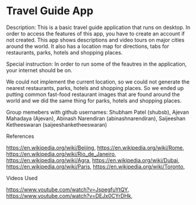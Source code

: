 # Travel Guide App


Description: 
This is a basic travel guide application that runs on desktop. In order to access the features of this app, you have to create an account if not created. This app shows descriptions and video tours on major cities around the world. It also has a location map for directions, tabs for restaurants, parks, hotels and shopping places.

Special instruction:
In order to run some of the feautres in the application, your internet should be on.

We could not implement the current location, so we could not generate the nearest restaurants, parks, hotels and shopping places. So we ended up putting common fast-food restaurant images that are found around the world and we did the same thing for parks, hotels and shopping places. 

Group memebers with github usernames:
Shubham Patel (shubsb),                                                                                                     Ajevan Mahadaya (Ajevan),                                                                                                  Abinash Narendiran (abinashnarendiran),                                                                               Saijeeshan Ketheeswaran (saijeeshanketheeswaran)

References

https://en.wikipedia.org/wiki/Beijing,
https://en.wikipedia.org/wiki/Rome,
https://en.wikipedia.org/wiki/Rio_de_Janeiro,
https://en.wikipedia.org/wiki/Agra,
https://en.wikipedia.org/wiki/Dubai,
https://en.wikipedia.org/wiki/Paris,
https://en.wikipedia.org/wiki/Toronto,


Videos Used

https://www.youtube.com/watch?v=JspegfuYtQY,
https://www.youtube.com/watch?v=DEJx0CYrDHk,
